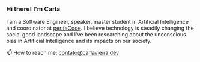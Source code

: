 ### Hi there! I'm Carla

I am a Software Engineer, speaker, master student in Artificial Intelligence and coordinator at [perifaCode](https://perifacode.com/). I believe technology is steadily changing the social good landscape and I've been researching about the unconscious bias in Artificial Intelligence and its impacts on our society.

📫  How to reach me: contato@carlavieira.dev

<!--
**carlaprv/carlaprv** is a ✨ _special_ ✨ repository because its `README.md` (this file) appears on your GitHub profile.



